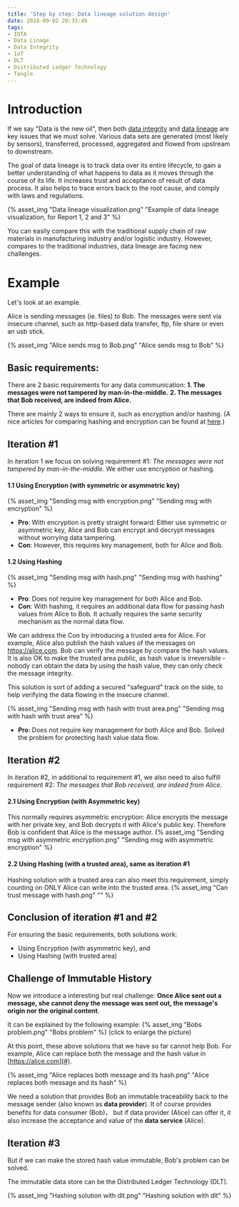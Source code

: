 ```yaml
---
title: 'Step by step: Data lineage solution design'
date: 2018-09-02 20:33:49
tags:
- IOTA
- Data Linage
- Data Integrity
- IoT
- DLT
- Distributed Ledger Technology
- Tangle
---
```

# Introduction #
If we say "Data is the new oil", then both [data integrity](https://en.wikipedia.org/wiki/Data_integrity) and [data lineage](https://en.wikipedia.org/wiki/Data_lineage) are key issues that we must solve. Various data sets are generated (most likely by sensors), transferred, processed, aggregated and flowed from upstream to downstream. 

The goal of data lineage is to track data over its entire lifecycle, to gain a better understanding of what happens to data as it moves through the course of its life. It increases trust and acceptance of result of data process. It also helps to trace errors back to the root cause, and comply with laws and regulations.

{% asset_img "Data lineage visualization.png" "Example of data lineage visualization, for Report 1, 2 and 3" %}

You can easily compare this with the traditional supply chain of raw materials in manufacturing industry and/or logistic industry. However, compares to the traditional industries, data lineage are facing new challenges.

# Example 
Let's look at an example.

Alice is sending messages (ie. files) to Bob. The messages were sent via insecure channel, such as http-based data transfer, ftp, file share or even an usb stick.

{% asset_img "Alice sends msg to Bob.png" "Alice sends msg to Bob" %}

## Basic requirements:
There are 2 basic requirements for any data communication:
**1. The messages were not tampered by man-in-the-middle.**
**2. The messages that Bob received, are indeed from Alice.**

There are mainly 2 ways to ensure it, such as encryption and/or hashing. (A nice articles for comparing hashing and encryption can be found at [here](https://www.ssl2buy.com/wiki/difference-between-hashing-and-encryption).)

## Iteration #1
In iteration 1 we focus on solving requirement #1: *The messages were not tampered by man-in-the-middle.* We either use encryption or hashing.

#### 1.1 Using Encryption (with symmetric or asymmetric key)
{% asset_img "Sending msg with encryption.png" "Sending msg with encryption" %}
- **Pro**: With encryption is pretty straight forward: Either use symmetric or asymmetric key, Alice and Bob can encrypt and decrypt messages without worrying data tampering. 
- **Con**: However, this requires key management, both for Alice and Bob.

#### 1.2 Using Hashing
{% asset_img "Sending msg with hash.png" "Sending msg with hashing" %}
- **Pro**: Does not require key management for both Alice and Bob.
- **Con**: With hashing, it requires an additional data flow for passing hash values from Alice to Bob. It actually requires the same security mechanism as the normal data flow. 

We can address the Con by introducing a trusted area for Alice. For example, Alice also publish the hash values of the messages on https://alice.com. Bob can verify the message by compare the hash values. It is also OK to make the trusted area public, as  hash value is irreversible - nobody can obtain the data by using the hash value, they can only check the message integrity. 

This solution is sort of adding a secured "safeguard" track on the side, to help verifying the data flowing in the insecure channel. 

{% asset_img "Sending msg with hash with trust area.png" "Sending msg with hash with trust area" %}
- **Pro**: Does not require key management for both Alice and Bob. Solved the problem for protecting hash value data flow.

## Iteration #2
In iteration #2, in additional to requirement #1, we also need to also fulfill requirement #2:  *The messages that Bob received, are indeed from Alice.*

#### 2.1 Using Encryption (with Asymmetric key)  
This normally requires asymmetric encryption: Alice encrypts the message with her private key, and Bob decrypts it with Alice's public key.  Therefore Bob is confident that Alice is the message author. 
{% asset_img "Sending msg with asymmetric encryption.png" "Sending msg with asymmetric encryption" %}

#### 2.2 Using Hashing (with a trusted area), same as iteration #1
Hashing solution with a trusted area can also meet this requirement, simply counting on ONLY Alice can write into the trusted area.
{% asset_img "Can trust message with hash.png" "" %}

## Conclusion of iteration #1 and #2
For ensuring the basic requirements, both solutions work:
- Using Encryption (with asymmetric key), and
- Using Hashing (with trusted area)


## Challenge of Immutable History
Now we introduce a interesting but real challenge: **Once Alice sent out a message, she cannot deny the message was sent out, the message's origin nor the original content**.

It can be explained by the following example:
{% asset_img "Bobs problem.png" "Bobs problem" %} 
(click to enlarge the picture)

At this point, these above solutions that we have so far cannot help Bob. For example, Alice can replace both the message and the hash value in [https://alice.com](#).  

{% asset_img "Alice replaces both message and its hash.png" "Alice replaces both message and its hash" %} 

We need a solution that provides Bob an immutable traceability back to the message sender (also known as **data provider**). It of course provides benefits for data consumer (Bob)， but if data provider (Alice) can offer it, it also increase the acceptance and value of the **data service** (Alice).



## Iteration #3


But if we can make the stored hash value immutable, Bob's problem can be solved. 






The immutable data store can be the Distributed Ledger Technology (DLT).

{% asset_img "Hashing solution with dlt.png" "Hashing solution with dlt" %} 

